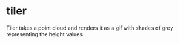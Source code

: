 # tiler
Tiler takes a point cloud and renders it as a gif  with shades of grey representing the height values
